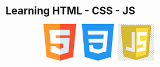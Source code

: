 # Learning HTML - CSS - JS

<p align="center">
    <img width="100" src="./img/html5.png" alt="HTML5 image">
    <img width="100" src="./img/css-3.png" alt="CSS3 image">
    <img width="100" src="./img/js.jpg" alt="HTML5 image">
</p>
